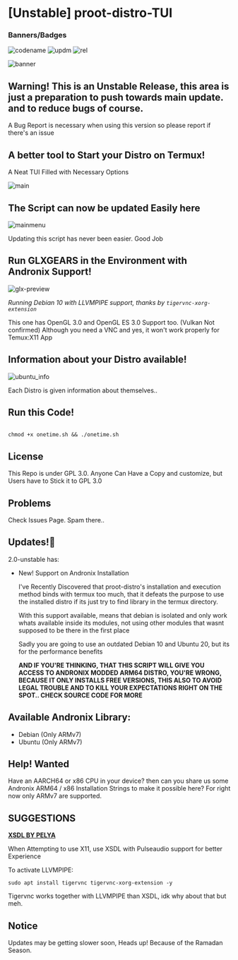 # [Unstable] proot-distro-TUI

### Banners/Badges

![codename](https://img.shields.io/badge/codename-Shino-magenta?style=for-the-badge&logo=appveyor) ![updm](https://img.shields.io/website?down_color=red&down_message=Update%20Service%20Checkers%20offline&style=for-the-badge&up_color=blue&up_message=Update%20Service%20Checkers%20Online&url=https%3A%2F%2Fpastebin.com%2Fraw%2Fwt2xyCxH) ![rel](https://img.shields.io/badge/release-unstable-red?style=for-the-badge&logo=appveyor)

![banner](img-src/banner.png)

## Warning! This is an Unstable Release, this area is just a preparation to push towards main update. and to reduce bugs of course.

A Bug Report is necessary when using this version so please report if there's an issue


## A better tool to Start your Distro on Termux!

A Neat TUI Filled with Necessary Options

![main](img-src/sel_src01.jpg)

## The Script can now be updated Easily here

![mainmenu](img-src/main_sel_src02.jpg)

Updating this script has never been easier. Good Job

## Run GLXGEARS in the Environment with Andronix Support!

![glx-preview](img-src/glx.jpg)

*Running Debian 10 with LLVMPIPE support, thanks by `tigervnc-xorg-extension`*

This one has OpenGL 3.0 and OpenGL ES 3.0 Support too. (Vulkan Not confirmed) Although you need a VNC and yes, it won't work properly for Temux:X11 App

## Information about your Distro available!

![ubuntu_info](img-src/desc_dis.jpg)

Each Distro is given information about themselves..

## Run this Code!

``` 

chmod +x onetime.sh && ./onetime.sh 

```

## License

This Repo is under GPL 3.0. Anyone Can Have a Copy and customize, but Users have to Stick it to GPL 3.0

## Problems

Check Issues Page. Spam there..

## Updates!🔧

2.0-unstable has:

- New! Support on Andronix Installation

    I've Recently Discovered that proot-distro's installation and execution method binds with termux too much, that it defeats the purpose to use the installed distro if its just try to find library in the termux directory.
    
    With this support available, means that debian is isolated and only work whats available inside its modules, not using other modules that wasnt supposed to be there in the first place
    
    Sadly you are going to use an outdated Debian 10 and Ubuntu 20, but its for the performance benefits
    
    **AND IF YOU'RE THINKING, THAT THIS SCRIPT WILL GIVE YOU ACCESS TO ANDRONIX MODDED ARM64 DISTRO, YOU'RE WRONG, BECAUSE IT ONLY INSTALLS FREE VERSIONS, THIS ALSO TO AVOID LEGAL TROUBLE AND TO KILL YOUR EXPECTATIONS RIGHT ON THE SPOT.. CHECK SOURCE CODE FOR MORE**
    
    
    
## Available Andronix Library:

- Debian (Only ARMv7)
- Ubuntu (Only ARMv7)

## Help! Wanted

Have an AARCH64 or x86 CPU in your device? then can you share us some Andronix ARM64 / x86 Installation Strings to make it possible here? For right now only ARMv7 are supported.

## SUGGESTIONS

[**XSDL BY PELYA**](https://play.google.com/store/apps/details?id=x.org.server)

When Attempting to use X11, use XSDL with Pulseaudio support for better Experience


To activate LLVMPIPE:
```
sudo apt install tigervnc tigervnc-xorg-extension -y
```
Tigervnc works together with LLVMPIPE than XSDL, idk why about that but meh.

## Notice

Updates may be getting slower soon, Heads up! Because of the Ramadan Season.
